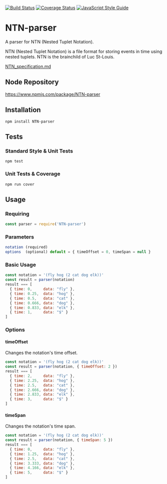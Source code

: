 [![Build Status](https://travis-ci.org/pelevesque/NTN-parser.svg?branch=master)](https://travis-ci.org/pelevesque/NTN-parser)
[![Coverage Status](https://coveralls.io/repos/github/pelevesque/NTN-parser/badge.svg?branch=master)](https://coveralls.io/github/pelevesque/NTN-parser?branch=master)
[![JavaScript Style Guide](https://img.shields.io/badge/code_style-standard-brightgreen.svg)](https://standardjs.com)

# NTN-parser

A parser for NTN (Nested Tuplet Notation).

NTN (Nested Tuplet Notation) is a file format for storing events in time
using nested tuplets. NTN is the brainchild of Luc St-Louis.

[NTN_specification.md](NTN_specification/NTN_specification.md)

## Node Repository

https://www.npmjs.com/package/NTN-parser

## Installation

`npm install NTN-parser`

## Tests

### Standard Style & Unit Tests

`npm test`

### Unit Tests & Coverage

`npm run cover`

## Usage

### Requiring

```js
const parser = require('NTN-parser')
```

### Parameters

```js
notation (required)
options  (optional) default = { timeOffset = 0, timeSpan = null }
```

### Basic Usage

```js
const notation = '(fly hog (2 cat dog elk))'
const result = parser(notation)
result === [
  { time: 0,     data: "fly" },
  { time: 0.25,  data: "hog" },
  { time: 0.5,   data: "cat" },
  { time: 0.666, data: "dog" },
  { time: 0.833, data: "elk" },
  { time: 1,     data: "$" }
]
```

### Options

#### timeOffset

Changes the notation's time offset.

```js
const notation = '(fly hog (2 cat dog elk))'
const result = parser(notation, { timeOffset: 2 })
result === [
  { time: 2,     data: "fly" },
  { time: 2.25,  data: "hog" },
  { time: 2.5,   data: "cat" },
  { time: 2.666, data: "dog" },
  { time: 2.833, data: "elk" },
  { time: 3,     data: "$" }
]
```

#### timeSpan

Changes the notation's time span.

```js
const notation = '(fly hog (2 cat dog elk))'
const result = parser(notation, { timeSpan: 5 })
result === [
  { time: 0,     data: "fly" },
  { time: 1.25,  data: "hog" },
  { time: 2.5,   data: "cat" },
  { time: 3.333, data: "dog" },
  { time: 4.166, data: "elk" },
  { time: 5,     data: "$" }
]
```
